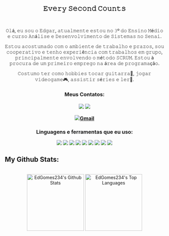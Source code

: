 <h2 align="center"> 
 <br>𝙴𝚟𝚎𝚛𝚢 𝚂𝚎𝚌𝚘𝚗𝚍 𝙲𝚘𝚞𝚗𝚝𝚜<br>
</h2>
<br>

<div align="center">
<p>
𝙾𝚕á, 𝚎𝚞 𝚜𝚘𝚞 𝚘 𝙴𝚍𝚐𝚊𝚛, 𝚊𝚝𝚞𝚊𝚕𝚖𝚎𝚗𝚝𝚎 𝚎𝚜𝚝𝚘𝚞 𝚗𝚘 𝟹º 𝚍𝚘 𝙴𝚗𝚜𝚒𝚗𝚘 𝙼é𝚍𝚒𝚘 𝚎 𝚌𝚞𝚛𝚜𝚘 𝙰𝚗á𝚕𝚒𝚜𝚎 𝚎 𝙳𝚎𝚜𝚎𝚗𝚟𝚘𝚕𝚟𝚒𝚖𝚎𝚗𝚝𝚘 𝚍𝚎 𝚂𝚒𝚜𝚝𝚎𝚖𝚊𝚜 𝚗𝚘 𝚂𝚎𝚗𝚊𝚒.
 
𝙴𝚜𝚝𝚘𝚞 𝚊𝚌𝚘𝚜𝚝𝚞𝚖𝚊𝚍𝚘 𝚌𝚘𝚖 𝚘 𝚊𝚖𝚋𝚒𝚎𝚗𝚝𝚎 𝚍𝚎 𝚝𝚛𝚊𝚋𝚊𝚕𝚑𝚘 𝚎 𝚙𝚛𝚊𝚣𝚘𝚜, 𝚜𝚘𝚞 𝚌𝚘𝚘𝚙𝚎𝚛𝚊𝚝𝚒𝚟𝚘 𝚎 𝚝𝚎𝚗𝚑𝚘 𝚎𝚡𝚙𝚎𝚛𝚒ê𝚗𝚌𝚒𝚊 𝚌𝚘𝚖 𝚝𝚛𝚊𝚋𝚊𝚕𝚑𝚘𝚜 𝚎𝚖 𝚐𝚛𝚞𝚙𝚘, 𝚙𝚛𝚒𝚗𝚌𝚒𝚙𝚊𝚕𝚖𝚎𝚗𝚝𝚎 𝚎𝚗𝚟𝚘𝚕𝚟𝚎𝚗𝚍𝚘 𝚘 𝚖é𝚝𝚘𝚍𝚘 𝚂𝙲𝚁𝚄𝙼.
 𝙴𝚜𝚝𝚘𝚞 à 𝚙𝚛𝚘𝚌𝚞𝚛𝚊 𝚍𝚎 𝚞𝚖 𝚙𝚛𝚒𝚖𝚎𝚒𝚛𝚘 𝚎𝚖𝚙𝚛𝚎𝚐𝚘 𝚗𝚊 á𝚛𝚎𝚊 𝚍𝚎 𝚙𝚛𝚘𝚐𝚛𝚊𝚖𝚊çã𝚘.
 
𝙲𝚘𝚜𝚝𝚞𝚖𝚘 𝚝𝚎𝚛 𝚌𝚘𝚖𝚘 𝚑𝚘𝚋𝚋𝚒𝚎𝚜 𝚝𝚘𝚌𝚊𝚛 𝚐𝚞𝚒𝚝𝚊𝚛𝚛𝚊🎸, 𝚓𝚘𝚐𝚊𝚛 𝚟𝚒𝚍𝚎𝚘𝚐𝚊𝚖𝚎🎮, 𝚊𝚜𝚜𝚒𝚜𝚝𝚒𝚛 𝚜é𝚛𝚒𝚎𝚜 𝚎 𝚕𝚎𝚛📖.
 </p>
</div>

<h3 align="center">Meus Contatos:
 
  <br>
  
  [<img src="https://img.shields.io/badge/linkedin-%230077B5.svg?style=for-the-badge&logo=linkedin&logoColor=white" align="center">](https://www.linkedin.com/in/edgar-gomes-4bba8823b/)
  [<img src="https://img.shields.io/badge/Instagram-E4405F?style=for-the-badge&logo=instagram&logoColor=white" align="center">](https://www.instagram.com/ed_gomes0109/)
  <br><br>
  [![Gmail](https://img.shields.io/badge/Gmail-D14836?style=for-the-badge&logo=gmail&logoColor=white)](mailto:edgomesoliva@gmail.com)

</h3>

<h3 align="center">Linguagens e ferramentas que eu uso:</h3>
<p align="center">
  <img src="https://img.shields.io/badge/HTML5-E34F26?style=for-the-badge&logo=html5&logoColor=white">
  <img src="https://img.shields.io/badge/CSS3-1572B6?style=for-the-badge&logo=css3&logoColor=white">
  <img src="https://img.shields.io/badge/JavaScript-323330?style=for-the-badge&logo=javascript&logoColor=F7DF1E">
  <img src="https://img.shields.io/badge/Node%20js-339933?style=for-the-badge&logo=nodedotjs&logoColor=white">
  <img src="https://img.shields.io/badge/GIT-E44C30?style=for-the-badge&logo=git&logoColor=white">
  <img src="https://img.shields.io/badge/VSCode-0078D4?style=for-the-badge&logo=visual%20studio%20code&logoColor=white">
  <img src="https://img.shields.io/badge/Google_Cloud-4285F4?style=for-the-badge&logo=google-cloud&logoColor=white">
  <img src="https://img.shields.io/badge/Figma-F24E1E?style=for-the-badge&logo=figma&logoColor=white">
 <img src="https://img.shields.io/badge/Microsoft_SQL_Server-CC2927?style=for-the-badge&logo=microsoft-sql-server&logoColor=white">
</p>

 <h2> My Github Stats: </h2>
<p  align="center" >
 <br/>
  <a href="https://github.com/anuraghazra/github-readme-stats"><img alt="EdGomes234's Github Stats" src="https://github-readme-stats.vercel.app/api/?username=EdGomes234&show_icons=true&count_private=true&theme=react&bg_color=1F222E&title_color=7cebf5&icon_color=2d7de4&show_icons=true&border_color=7cebf5&border_radius=10" height="180px"/></a>
  <a href="https://github.com/anuraghazra/github-readme-stats"><img alt="EdGomes234's Top Languages" src="https://github-readme-stats.vercel.app/api/top-langs/?username=EdGomes234&langs_count=8&layout=compact&theme=react&bg_color=1F222E&title_color=7cebf5&icon_color=2d7de4&show_icons=true&border_color=7cebf5&border_radius=10" height="180px"/></a>
  <br/>
</p>

 
